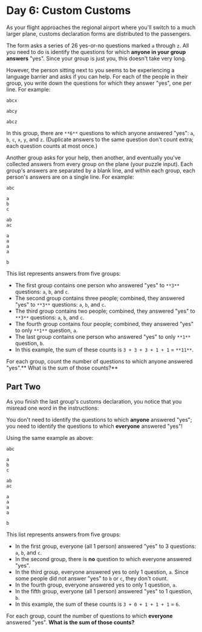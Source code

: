 # Day 6: Custom Customs
As your flight approaches the regional airport where you'll switch to a much larger plane, customs declaration forms are distributed to the passengers.

The form asks a series of 26 yes-or-no questions marked `a` through `z`. All you need to do is identify the questions for which **anyone in your group answers** "yes". Since your group is just you, this doesn't take very long.

However, the person sitting next to you seems to be experiencing a language barrier and asks if you can help. For each of the people in their group, you write down the questions for which they answer "yes", one per line. For example:

`abcx`

`abcy`

`abcz`

In this group, there are `**6**` questions to which anyone answered "yes": `a`, `b`, `c`, `x`, `y`, and `z`. (Duplicate answers to the same question don't count extra; each question counts at most once.)

Another group asks for your help, then another, and eventually you've collected answers from every group on the plane (your puzzle input). Each group's answers are separated by a blank line, and within each group, each person's answers are on a single line. For example:

```
abc

a
b
c

ab
ac

a
a
a
a

b
```
This list represents answers from five groups:

- The first group contains one person who answered "yes" to `**3**` questions: `a`, `b`, and `c`.
- The second group contains three people; combined, they answered "yes" to `**3**` questions: `a`, `b`, and `c`.
- The third group contains two people; combined, they answered "yes" to `**3**` questions: `a`, `b`, and `c`.
- The fourth group contains four people; combined, they answered "yes" to only `**1**` question, `a`.
- The last group contains one person who answered "yes" to only `**1**` question, `b`.
- In this example, the sum of these counts is `3 + 3 + 3 + 1 + 1` = `**11**`.

For each group, count the number of questions to which anyone answered "yes".** What is the sum of those counts?**

## Part Two
As you finish the last group's customs declaration, you notice that you misread one word in the instructions:

You don't need to identify the questions to which **anyone** answered "yes"; you need to identify the questions to which **everyone** answered "yes"!

Using the same example as above:

```
abc

a
b
c

ab
ac

a
a
a
a

b
```

This list represents answers from five groups:

- In the first group, everyone (all 1 person) answered "yes" to 3 questions: `a`, `b`, and `c`.
- In the second group, there is **no** question to which everyone answered "yes".
- In the third group, everyone answered yes to only 1 question, `a`. Since some people did not answer "yes" to `b` or `c`, they don't count.
- In the fourth group, everyone answered yes to only 1 question, `a`.
- In the fifth group, everyone (all 1 person) answered "yes" to 1 question, `b`.
- In this example, the sum of these counts is `3 + 0 + 1 + 1 + 1` = `6`.

For each group, count the number of questions to which **everyone** answered "yes". **What is the sum of those counts?**

